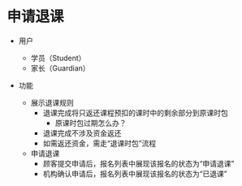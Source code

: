 # 申请退课

* 用户
	* 学员（Student）
	* 家长（Guardian）

* 功能
	* 展示退课规则
		* 退课完成将只返还课程预扣的课时中的剩余部分到原课时包
			* 原课时包过期怎么办？
		* 退课完成不涉及资金返还
		* 如需返还资金，需走“退课时包”流程
	* 申请退课
		* 顾客提交申请后，报名列表中展现该报名的状态为“申请退课”
		* 机构确认申请后，报名列表中展现该报名的状态为“已退课”
<!--stackedit_data:
eyJoaXN0b3J5IjpbMTE3NDQzNzkwNSwxNTQ1Mjk1NjQ4LC0yND
A0ODk2MjksLTExMDk3NzQyNjddfQ==
-->